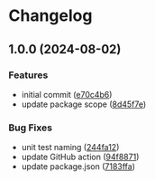 # Changelog

## 1.0.0 (2024-08-02)


### Features

* initial commit ([e70c4b6](https://github.com/media-data-hub/sdk/commit/e70c4b621cd4537898276a21a76c7dbe3cef5698))
* update package scope ([8d45f7e](https://github.com/media-data-hub/sdk/commit/8d45f7ef38df74cf0e1b00ac6ebd767a23ed6813))


### Bug Fixes

* unit test naming ([244fa12](https://github.com/media-data-hub/sdk/commit/244fa1235239af51c7495826e443d487b9e29b98))
* update GitHub action ([94f8871](https://github.com/media-data-hub/sdk/commit/94f8871eeee8cb20c09f4b9183fa92f0b796f826))
* update package.json ([7183ffa](https://github.com/media-data-hub/sdk/commit/7183ffa64b76fe921ce02a1a16bc81065ccad556))
